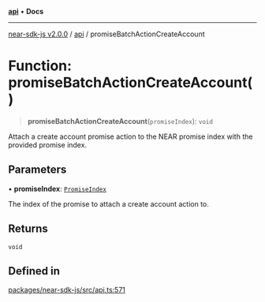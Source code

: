 [**api**](../README.md) • **Docs**

***

[near-sdk-js v2.0.0](../../packages.md) / [api](../README.md) / promiseBatchActionCreateAccount

# Function: promiseBatchActionCreateAccount()

> **promiseBatchActionCreateAccount**(`promiseIndex`): `void`

Attach a create account promise action to the NEAR promise index with the provided promise index.

## Parameters

• **promiseIndex**: [`PromiseIndex`](../../utils/type-aliases/PromiseIndex.md)

The index of the promise to attach a create account action to.

## Returns

`void`

## Defined in

[packages/near-sdk-js/src/api.ts:571](https://github.com/dim-daskalov/near-sdk-js/blob/55c8ffce45a02e867988513feedc0b7da3bce940/packages/near-sdk-js/src/api.ts#L571)
